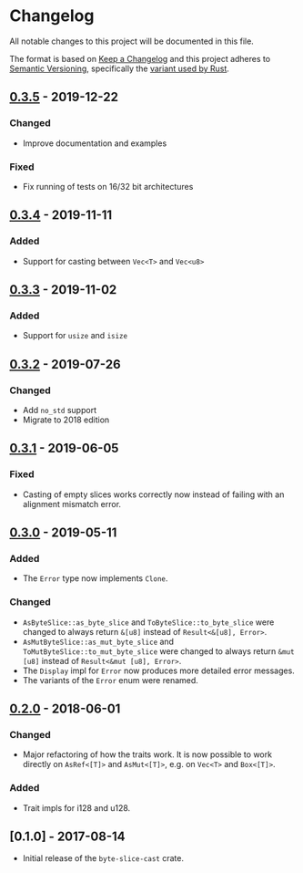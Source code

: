 # Changelog
All notable changes to this project will be documented in this file.

The format is based on [Keep a Changelog](http://keepachangelog.com/en/1.0.0/)
and this project adheres to [Semantic Versioning](http://semver.org/spec/v2.0.0.html),
specifically the [variant used by Rust](http://doc.crates.io/manifest.html#the-version-field).

## [0.3.5] - 2019-12-22
### Changed
- Improve documentation and examples

### Fixed
- Fix running of tests on 16/32 bit architectures

## [0.3.4] - 2019-11-11
### Added
- Support for casting between `Vec<T>` and `Vec<u8>`

## [0.3.3] - 2019-11-02
### Added
- Support for `usize` and `isize`

## [0.3.2] - 2019-07-26
### Changed
- Add `no_std` support
- Migrate to 2018 edition

## [0.3.1] - 2019-06-05
### Fixed
- Casting of empty slices works correctly now instead of failing with an
  alignment mismatch error.

## [0.3.0] - 2019-05-11
### Added
- The `Error` type now implements `Clone`.

### Changed
- `AsByteSlice::as_byte_slice` and `ToByteSlice::to_byte_slice` were changed
  to always return `&[u8]` instead of `Result<&[u8], Error>`.
- `AsMutByteSlice::as_mut_byte_slice` and `ToMutByteSlice::to_mut_byte_slice`
  were changed to always return `&mut [u8]` instead of `Result<&mut [u8],
  Error>`.
- The `Display` impl for `Error` now produces more detailed error messages.
- The variants of the `Error` enum were renamed.

## [0.2.0] - 2018-06-01
### Changed
- Major refactoring of how the traits work. It is now possible to work
  directly on `AsRef<[T]>` and `AsMut<[T]>`, e.g. on `Vec<T>` and `Box<[T]>`.

### Added
- Trait impls for i128 and u128.

## [0.1.0] - 2017-08-14
- Initial release of the `byte-slice-cast` crate.

[Unreleased]: https://github.com/sdroege/byte-slice-cast/compare/0.3.5...HEAD
[0.3.5]: https://github.com/sdroege/byte-slice-cast/compare/0.3.4...0.3.5
[0.3.4]: https://github.com/sdroege/byte-slice-cast/compare/0.3.3...0.3.4
[0.3.3]: https://github.com/sdroege/byte-slice-cast/compare/0.3.2...0.3.3
[0.3.2]: https://github.com/sdroege/byte-slice-cast/compare/0.3.1...0.3.2
[0.3.1]: https://github.com/sdroege/byte-slice-cast/compare/0.3.0...0.3.1
[0.3.0]: https://github.com/sdroege/byte-slice-cast/compare/0.2.0...0.3.0
[0.2.0]: https://github.com/sdroege/byte-slice-cast/compare/0.1.0...0.2.0
